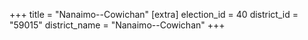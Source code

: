 +++
title = "Nanaimo--Cowichan"
[extra]
election_id = 40
district_id = "59015"
district_name = "Nanaimo--Cowichan"
+++
